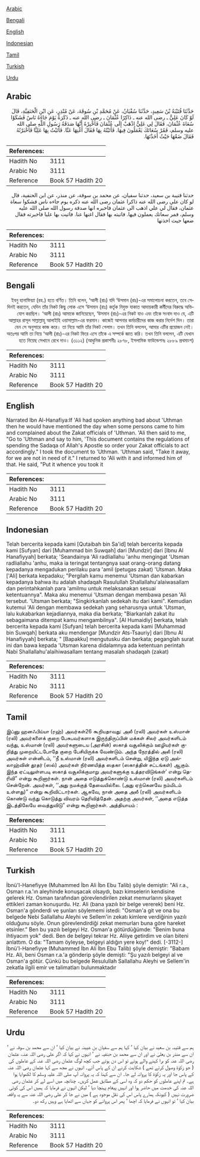 [Arabic](#arabic)

[Bengali](#bengali)

[English](#english)

[Indonesian](#indonesian)

[Tamil](#tamil)

[Turkish](#turkish)

[Urdu](#urdu)

## Arabic


<div dir="rtl" lang="ar" style={{fontSize:'larger',backgroundColor:'#f8f9fa',padding:20}}>
حَدَّثَنَا قُتَيْبَةُ بْنُ سَعِيدٍ، حَدَّثَنَا سُفْيَانُ، عَنْ مُحَمَّدِ بْنِ سُوقَةَ، عَنْ مُنْذِرٍ، عَنِ ابْنِ الْحَنَفِيَّةِ، قَالَ لَوْ كَانَ عَلِيٌّ ـ رضى الله عنه ـ ذَاكِرًا عُثْمَانَ ـ رضى الله عنه ـ ذَكَرَهُ يَوْمَ جَاءَهُ نَاسٌ فَشَكَوْا سُعَاةَ عُثْمَانَ، فَقَالَ لِي عَلِيٌّ اذْهَبْ إِلَى عُثْمَانَ فَأَخْبِرْهُ أَنَّهَا صَدَقَةُ رَسُولِ اللَّهِ صلى الله عليه وسلم، فَمُرْ سُعَاتَكَ يَعْمَلُونَ فِيهَا‏.‏ فَأَتَيْتُهُ بِهَا فَقَالَ أَغْنِهَا عَنَّا‏.‏ فَأَتَيْتُ بِهَا عَلِيًّا فَأَخْبَرْتُهُ فَقَالَ ضَعْهَا حَيْثُ أَخَذْتَهَا‏.‏
</div>
<div style={{backgroundColor:'#f8f9fa',padding:20, marginBottom: 10}}><table> <thead> <tr> <th>References:</th> <th></th> </tr> </thead> <tbody><tr><td>Hadith No</td><td>3111</td></tr><tr><td>Arabic No</td><td>3111</td></tr><tr><td>Reference</td><td>Book 57 Hadith 20</td></tr></tbody></table></div>


<div dir="rtl" lang="ar" style={{fontSize:'larger',backgroundColor:'#f8f9fa',padding:20}}>
حدثنا قتيبة بن سعيد، حدثنا سفيان، عن محمد بن سوقة، عن منذر، عن ابن الحنفية، قال لو كان علي رضى الله عنه ذاكرا عثمان رضى الله عنه ذكره يوم جاءه ناس فشكوا سعاة عثمان، فقال لي علي اذهب الى عثمان فاخبره انها صدقة رسول الله صلى الله عليه وسلم، فمر سعاتك يعملون فيها. فاتيته بها فقال اغنها عنا. فاتيت بها عليا فاخبرته فقال ضعها حيث اخذتها
</div>
<div style={{backgroundColor:'#f8f9fa',padding:20, marginBottom: 10}}><table> <thead> <tr> <th>References:</th> <th></th> </tr> </thead> <tbody><tr><td>Hadith No</td><td>3111</td></tr><tr><td>Arabic No</td><td>3111</td></tr><tr><td>Reference</td><td>Book 57 Hadith 20</td></tr></tbody></table></div>

## Bengali


<div dir="rtl" lang="bn" style={{fontSize:'larger',backgroundColor:'#f8f9fa',padding:20}}>
ইবনু হানাফিয়্যা (রহ.) হতে বর্ণিত। তিনি বলেন, ‘আলী (রাঃ) যদি ‘উসমান (রাঃ)-এর সমালোচনা করতেন, তবে সেদিনই করতেন, যেদিন তাঁর নিকট কিছু লোক এসে ‘উসমান (রাঃ) কর্তৃক নিযুক্ত যাকাত আদায়কারী কর্মীদের বিরুদ্ধে অভিযোগ করছিল। ‘আলী (রাঃ) আমাকে জানিয়েছেন, ‘উসমান (রাঃ)-এর নিকট যাও এবং তাঁকে সংবাদ দাও যে, এটি আল্লাহর রাসূল সাল্লাল্লাহু আলাইহি ওয়াসাল্লাম-এর ফরমান। কাজেই আপনার কর্মচারীদের কাজ করার নির্দেশ দিন। তারা যেন সে অনুসারে কাজ করে। তা নিয়ে আমি তাঁর নিকট গেলাম। তখন তিনি বললেন, আমার এটির প্রয়োজন নেই। অতঃপর আমি তা নিয়ে ‘আলী (রাঃ)-এর নিকট ফিরে এসে তাঁকে এ সম্পর্কে জ্ঞাত করি। তখন তিনি বললেন, এটি যেখান হতে নিয়েছ সেখানে রেখে দাও। (৩১১২) (আধুনিক প্রকাশনীঃ ২৮৭৮, ইসলামিক ফাউন্ডেশনঃ ২৮৮৯ প্রথমাংশ)
</div>
<div style={{backgroundColor:'#f8f9fa',padding:20, marginBottom: 10}}><table> <thead> <tr> <th>References:</th> <th></th> </tr> </thead> <tbody><tr><td>Hadith No</td><td>3111</td></tr><tr><td>Arabic No</td><td>3111</td></tr><tr><td>Reference</td><td>Book 57 Hadith 20</td></tr></tbody></table></div>

## English


<div dir="ltr" lang="en" style={{fontSize:'larger',backgroundColor:'#f8f9fa',padding:20}}>
Narrated Ibn Al-Hanafiya:If 'Ali had spoken anything bad about 'Uthman then he would have mentioned the day when some persons came to him and complained about the Zakat officials of 'Uthman. 'Ali then said to me, "Go to 'Uthman and say to him, 'This document contains the regulations of spending the Sadaqa of Allah's Apostle so order your Zakat officials to act accordingly." I took the document to 'Uthman. 'Uthman said, "Take it away, for we are not in need of it." I returned to 'Ali with it and informed him of that. He said, "Put it whence you took it
</div>
<div style={{backgroundColor:'#f8f9fa',padding:20, marginBottom: 10}}><table> <thead> <tr> <th>References:</th> <th></th> </tr> </thead> <tbody><tr><td>Hadith No</td><td>3111</td></tr><tr><td>Arabic No</td><td>3111</td></tr><tr><td>Reference</td><td>Book 57 Hadith 20</td></tr></tbody></table></div>

## Indonesian


<div dir="ltr" lang="id" style={{fontSize:'larger',backgroundColor:'#f8f9fa',padding:20}}>
Telah bercerita kepada kami [Qutaibah bin Sa'id] telah bercerita kepada kami [Sufyan] dari [Muhammad bin Suwqah] dari [Mundzir] dari [Ibnu Al Hanafiyyah] berkata; 'Seandainya 'Ali radliallahu 'anhu mengingat 'Utsman radliallahu 'anhu, maka ia teringat tentangnya saat orang-orang datang kepadanya mengadukan perilaku para 'amil (petugas zakat) 'Utsman. Maka ['Ali] berkata kepadaku; "Pergilah kamu menemui 'Utsman dan kabarkan kepadanya bahwa itu adalah shadaqah Rasulullah Shallallahu'alaiwasallam dan perintahkanlah para 'amilmu untuk melaksanakan sesuai ketentuannya". Maka aku menemui 'Utsman dengan membawa pesan 'Ali tersebut. 'Utsman berkata; "Singkirkanlah sedekah itu dari kami". Kemudian kutemui 'Ali dengan membawa sedekah yang seharusnya untuk 'Utsman, lalu kukabarkan kejadiannya, maka dia berkata; "Biarkanlah zakat itu sebagaimana ditempat kamu mengambilnya". [Al Humaidiy] berkata, telah bercerita kepada kami [Sufyan] telah bercerita kepada kami [Muhammad bin Suwqah] berkata aku mendengar [Mundzir Ats-Tsauriy] dari [Ibnu Al Hanafiyyah] berkata; " [Bapakku] mengutusku dan berkata; peganglah surat ini dan bawa kepada 'Utsman karena didalamnya ada ketentuan perintah Nabi Shallallahu'alaihiwasallam tentang masalah shadaqah (zakat)
</div>
<div style={{backgroundColor:'#f8f9fa',padding:20, marginBottom: 10}}><table> <thead> <tr> <th>References:</th> <th></th> </tr> </thead> <tbody><tr><td>Hadith No</td><td>3111</td></tr><tr><td>Arabic No</td><td>3111</td></tr><tr><td>Reference</td><td>Book 57 Hadith 20</td></tr></tbody></table></div>

## Tamil


<div dir="ltr" lang="ta" style={{fontSize:'larger',backgroundColor:'#f8f9fa',padding:20}}>
இப்னு ஹனஃபிய்யா (ரஹ்) அவர்கள்26 கூறியதாவது: அலீ (ரலி) அவர்கள் உஸ்மான் (ரலி) அவர்களைக் குறை பேசுபவர்களாக இருந்திருப்பின் மக்கள் சிலர் அவர்களிடம் வந்து, உஸ்மான் (ரலி) அவர்களுடைய (அரசின்) ஸகாத் வசூலிக்கும் ஊழியர்கள் குறித்து முறையிட்டபோதே குறை பேசியிருக்க வேண்டும். அந்த நேரத்தில் அலீ (ரலி) அவர்கள் என்னிடம், ‘‘நீ உஸ்மான் (ரலி) அவர்களிடம் சென்று, யிஇந்த ஏடு அல்லாஹ்வின் தூதர் (ஸல்) அவர்கள் நிர்ணயித்த ஸதகா (ஸகாத்தின் சட்டங்கள்) ஆகும். இந்த ஏட்டிலுள்ளபடி ஸகாத் வசூலிக்குமாறு அவர்களுக்கு உத்தரவிடுங்கள்’ என்று தெரிவி” என்று கூறினார்கள். நான் அதை எடுத்துக்கொண்டு உஸ்மான் (ரலி) அவர்களிடம் சென்றேன். அவர்கள், ‘‘அது நமக்குத் தேவையில்லை. (அது ஏற்கெனவே நம்மிடம் உள்ளது)” என்று கூறிவிட்டார்கள். ஆகவே, நான் அதை அலீ (ரலி) அவர்களிடம் கொண்டு வந்து கொடுத்து விவரம் தெரிவித்தேன். அதற்கு அவர்கள், ‘‘அதை எடுத்த இடத்திலேயே வைத்துவிடு” என்று கூறினார்கள். அத்தியாயம் :
</div>
<div style={{backgroundColor:'#f8f9fa',padding:20, marginBottom: 10}}><table> <thead> <tr> <th>References:</th> <th></th> </tr> </thead> <tbody><tr><td>Hadith No</td><td>3111</td></tr><tr><td>Arabic No</td><td>3111</td></tr><tr><td>Reference</td><td>Book 57 Hadith 20</td></tr></tbody></table></div>

## Turkish


<div dir="ltr" lang="tr" style={{fontSize:'larger',backgroundColor:'#f8f9fa',padding:20}}>
İbnü'l-Hanefiyye (Muhammed İbn Ali İbn Ebu Talib) şöyle demiştir: "Ali r.a., Osman r.a.'ın aleyhinde konuşacak olsaydı, bazı kimselerin kendisine gelerek Hz. Osman tarafından görevlendirilen zekat memurlarını şikayet ettikleri zaman konuşurdu. Hz. Ali (bana yazılı bir belge vererek) beni Hz. Osman'a gönderdi ve şunları söylememi istedi: "Osman'a git ve ona bu belgede Nebi Sallallahu Aleyhi ve Sellem'in zekatı kimlere verdiğinin yazılı olduğunu söyle. Onun görevlendirdiği zekat memurları buna göre hareket etsinler." Ben bu yazılı belgeyi Hz. Osman'a götürdüğümde: "Benim buna ihtiyacım yok" dedi. Ben de belgeyi tekrar Hz. Aliiye getirdim ve olan biteni anlattım. O da: "Tamam öyleyse, belgeyi aldığın yere koy!" dedi. [-3112-] İbnü'l-Hanefiyye (Muhammed İbn Ali İbn Ebu Talib) şöyle demiştir: "Babam Hz. Ali, beni Osman r.a.'a gönderip şöyle demişti: "Şu yazılı belgeyi al ve Osman'a götür. Çünkü bu belgede Resulullah Sallallahu Aleyhi ve Sellem'in zekatla ilgili emir ve talimatları bulunmaktadır
</div>
<div style={{backgroundColor:'#f8f9fa',padding:20, marginBottom: 10}}><table> <thead> <tr> <th>References:</th> <th></th> </tr> </thead> <tbody><tr><td>Hadith No</td><td>3111</td></tr><tr><td>Arabic No</td><td>3111</td></tr><tr><td>Reference</td><td>Book 57 Hadith 20</td></tr></tbody></table></div>

## Urdu


<div dir="rtl" lang="ur" style={{fontSize:'larger',backgroundColor:'#f8f9fa',padding:20}}>
ہم سے قتیبہ بن سعید نے بیان کیا ‘ کہا ہم سے سفیان بن عیینہ نے بیان کیا ‘ ان سے محمد بن سوقہ نے ‘ ان سے منذر بن یعلیٰ نے اور ان سے محمد بن حنفیہ نے ‘ انہوں نے کہا کہ اگر علی رضی اللہ عنہ، عثمان رضی اللہ عنہ کو برا کہنے والے ہوتے تو اس دن ہوتے جب کچھ لوگ عثمان رضی اللہ عنہ کے عاملوں کی ( جو زکوٰۃ وصول کرتے تھے ) شکایت کرنے ان کے پاس آئے۔ انہوں نے مجھ سے کہا عثمان رضی اللہ عنہ کے پاس جا اور یہ زکوٰۃ کا پروانہ لے جا۔ ان سے کہنا کہ یہ پروانہ آپ صلی اللہ علیہ وسلم کا لکھوایا ہوا ہے۔ تم اپنے عاملوں کو حکم دو کہ وہ اسی کے مطابق عمل کریں۔ چنانچہ میں اسے لے کر عثمان رضی اللہ عنہ کی خدمت میں حاضر ہوا اور انہیں پیغام پہنچا دیا ‘ لیکن انہوں نے فرمایا کہ ہمیں اس کی کوئی ضرورت نہیں ( کیونکہ ہمارے پاس اس کی نقل موجود ہے ) میں نے جا کر علی رضی اللہ عنہ سے یہ واقعہ بیان کیا ‘ تو انہوں نے فرمایا کہ اچھا ‘ پھر اس پروانے کو جہاں سے اٹھایا ہے وہیں رکھ دو۔
</div>
<div style={{backgroundColor:'#f8f9fa',padding:20, marginBottom: 10}}><table> <thead> <tr> <th>References:</th> <th></th> </tr> </thead> <tbody><tr><td>Hadith No</td><td>3111</td></tr><tr><td>Arabic No</td><td>3111</td></tr><tr><td>Reference</td><td>Book 57 Hadith 20</td></tr></tbody></table></div>